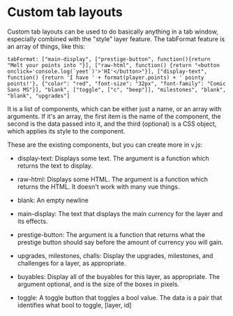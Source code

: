# Custom tab layouts

Custom tab layouts can be used to do basically anything in a tab window, especially combined with the "style" layer feature. The tabFormat feature is an array of things, like this:

``
    tabFormat: ["main-display",
            ["prestige-button", function(){return "Melt your points into "}],
            ["raw-html", function() {return "<button onclick='console.log(`yeet`)'>'HI'</button>"}],
            ["display-text",
                function() {return 'I have ' + format(player.points) + ' pointy points!'},
                {"color": "red", "font-size": "32px", "font-family": "Comic Sans MS"}],
            "blank",
            ["toggle", ["c", "beep"]],
            "milestones", "blank", "blank", "upgrades"] ``

It is a list of components, which can be either just a name, or an array with arguments. If it's an array, the first item is the name of the component, the second is the data passed into it, and the third (optional) is a CSS object,
which applies its style to the component.

These are the existing components, but you can create more in v.js:

- display-text: Displays some text. The argument is a function which returns the text to display.

- raw-html: Displays some HTML. The argument is a function which returns the HTML. It doesn't work with many vue things.

- blank: An empty newline

- main-display: The text that displays the main currency for the layer and its effects.

- prestige-button: The argument is a function that returns what the prestige button should say before the amount of
                   currency you will gain.

- upgrades, milestones, challs: Display the upgrades, milestones, and challenges for a layer, as appropriate.

- buyables: Display all of the buyables for this layer, as appropriate. The argument optional, and is the size of the
            boxes in pixels.

- toggle: A toggle button that toggles a bool value. The data is a pair that identifies what bool to toggle, [layer, id]